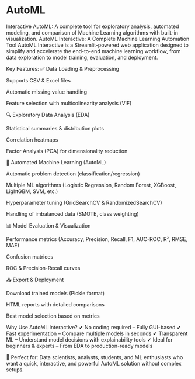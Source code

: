 # AutoML
Interactive AutoML: A complete tool for exploratory analysis, automated modeling, and comparison of Machine Learning algorithms with built-in visualization.
AutoML Interactive: A Complete Machine Learning Automation Tool
AutoML Interactive is a Streamlit-powered web application designed to simplify and accelerate the end-to-end machine learning workflow, from data exploration to model training, evaluation, and deployment.

Key Features:
✅ Data Loading & Preprocessing

Supports CSV & Excel files

Automatic missing value handling

Feature selection with multicolinearity analysis (VIF)

🔍 Exploratory Data Analysis (EDA)

Statistical summaries & distribution plots

Correlation heatmaps

Factor Analysis (PCA) for dimensionality reduction

🤖 Automated Machine Learning (AutoML)

Automatic problem detection (classification/regression)

Multiple ML algorithms (Logistic Regression, Random Forest, XGBoost, LightGBM, SVM, etc.)

Hyperparameter tuning (GridSearchCV & RandomizedSearchCV)

Handling of imbalanced data (SMOTE, class weighting)

📊 Model Evaluation & Visualization

Performance metrics (Accuracy, Precision, Recall, F1, AUC-ROC, R², RMSE, MAE)

Confusion matrices

ROC & Precision-Recall curves

📥 Export & Deployment

Download trained models (Pickle format)

HTML reports with detailed comparisons

Best model selection based on metrics

Why Use AutoML Interactive?
✔ No coding required – Fully GUI-based
✔ Fast experimentation – Compare multiple models in seconds
✔ Transparent ML – Understand model decisions with explainability tools
✔ Ideal for beginners & experts – From EDA to production-ready models

🚀 Perfect for: Data scientists, analysts, students, and ML enthusiasts who want a quick, interactive, and powerful AutoML solution without complex setups.

